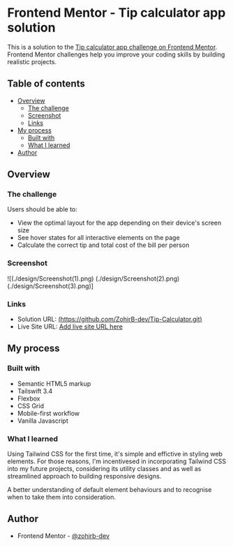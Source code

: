 # Frontend Mentor - Tip calculator app solution

This is a solution to the [Tip calculator app challenge on Frontend Mentor](https://www.frontendmentor.io/challenges/tip-calculator-app-ugJNGbJUX). Frontend Mentor challenges help you improve your coding skills by building realistic projects.

## Table of contents

- [Overview](#overview)
  - [The challenge](#the-challenge)
  - [Screenshot](#screenshot)
  - [Links](#links)
- [My process](#my-process)
  - [Built with](#built-with)
  - [What I learned](#what-i-learned)
- [Author](#author)


## Overview

### The challenge

Users should be able to:

- View the optimal layout for the app depending on their device's screen size
- See hover states for all interactive elements on the page
- Calculate the correct tip and total cost of the bill per person

### Screenshot

![(./design/Screenshot(1).png)
(./design/Screenshot(2).png)
(./design/Screenshot(3).png)]


### Links

- Solution URL: [(https://github.com/ZohirB-dev/Tip-Calculator.git)](https://your-solution-url.com)
- Live Site URL: [Add live site URL here](https://your-live-site-url.com)

## My process

### Built with

- Semantic HTML5 markup
- Tailswift 3.4
- Flexbox
- CSS Grid
- Mobile-first workflow
- Vanilla Javascript

### What I learned

Using Tailwind CSS for the first time, it's simple and effictive in styling web elements. For those reasons, I'm incentivesed in incorporating Tailwind CSS into my future projects, considering its utility classes and as well as streamlined approach to building responsive designs.

A better understanding of default element behaviours and to recognise when to take them into consideration.



## Author

- Frontend Mentor - [@zohirb-dev](https://www.frontendmentor.io/profile/zohirb-dev)

